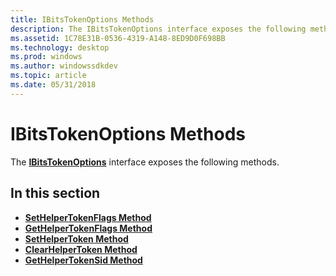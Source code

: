 ```yaml
---
title: IBitsTokenOptions Methods
description: The IBitsTokenOptions interface exposes the following methods.
ms.assetid: 1C78E31B-0536-4319-A148-8ED9D0F698BB
ms.technology: desktop
ms.prod: windows
ms.author: windowssdkdev
ms.topic: article
ms.date: 05/31/2018
---
```


# IBitsTokenOptions Methods

The [**IBitsTokenOptions**](/windows/desktop/api/Bits4_0/nn-bits4_0-ibitstokenoptions) interface exposes the following methods.

## In this section

-   [**SetHelperTokenFlags Method**](/windows/desktop/api/Bits4_0/nf-bits4_0-ibitstokenoptions-sethelpertokenflags)
-   [**GetHelperTokenFlags Method**](/windows/desktop/api/Bits4_0/nf-bits4_0-ibitstokenoptions-gethelpertokenflags)
-   [**SetHelperToken Method**](/windows/desktop/api/Bits4_0/nf-bits4_0-ibitstokenoptions-sethelpertoken)
-   [**ClearHelperToken Method**](/windows/desktop/api/Bits4_0/nf-bits4_0-ibitstokenoptions-clearhelpertoken)
-   [**GetHelperTokenSid Method**](/windows/desktop/api/Bits4_0/nf-bits4_0-ibitstokenoptions-gethelpertokensid)

 

 




